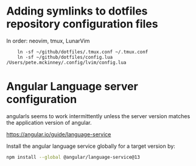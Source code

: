 # Adding symlinks to dotfiles repository configuration files

In order: neovim, tmux, LunarVim

```
    ln -sf ~/github/dotfiles/.tmux.conf ~/.tmux.conf
    ln -sf ~/github/dotfiles/config.lua /Users/pete.mckinney/.config/lvim/config.lua
```


# Angular Language server configuration

angularls seems to work intermittently unless the server version matches the application version of angular. 

https://angular.io/guide/language-service

Install the angular language service globally for a target version by:

```bash
npm install --global @angular/language-service@13
```

